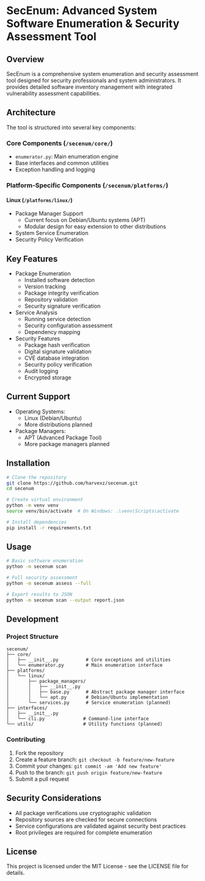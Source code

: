 # SecEnum: Advanced System Software Enumeration & Security Assessment Tool

## Overview
SecEnum is a comprehensive system enumeration and security assessment tool designed for security professionals and system administrators. It provides detailed software inventory management with integrated vulnerability assessment capabilities.

## Architecture
The tool is structured into several key components:

### Core Components (`/secenum/core/`)
- `enumerator.py`: Main enumeration engine
- Base interfaces and common utilities
- Exception handling and logging

### Platform-Specific Components (`/secenum/platforms/`)
#### Linux (`/platforms/linux/`)
- Package Manager Support
  - Current focus on Debian/Ubuntu systems (APT)
  - Modular design for easy extension to other distributions
- System Service Enumeration
- Security Policy Verification

## Key Features
- Package Enumeration
  - Installed software detection
  - Version tracking
  - Package integrity verification
  - Repository validation
  - Security signature verification
- Service Analysis
  - Running service detection
  - Security configuration assessment
  - Dependency mapping
- Security Features
  - Package hash verification
  - Digital signature validation
  - CVE database integration
  - Security policy verification
  - Audit logging
  - Encrypted storage

## Current Support
- Operating Systems:
  - Linux (Debian/Ubuntu)
  - More distributions planned
- Package Managers:
  - APT (Advanced Package Tool)
  - More package managers planned

## Installation
```bash
# Clone the repository
git clone https://github.com/harvexz/secenum.git
cd secenum

# Create virtual environment
python -m venv venv
source venv/bin/activate  # On Windows: .\venv\Scripts\activate

# Install dependencies
pip install -r requirements.txt
```

## Usage
```bash
# Basic software enumeration
python -m secenum scan

# Full security assessment
python -m secenum assess --full

# Export results to JSON
python -m secenum scan --output report.json
```

## Development
### Project Structure
```
secenum/
├── core/
│   ├── __init__.py          # Core exceptions and utilities
│   └── enumerator.py        # Main enumeration interface
├── platforms/
│   └── linux/
│       ├── package_managers/
│       │   ├── __init__.py
│       │   ├── base.py      # Abstract package manager interface
│       │   └── apt.py       # Debian/Ubuntu implementation
│       └── services.py      # Service enumeration (planned)
├── interfaces/
│   ├── __init__.py
│   └── cli.py              # Command-line interface
└── utils/                  # Utility functions (planned)
```

### Contributing
1. Fork the repository
2. Create a feature branch: `git checkout -b feature/new-feature`
3. Commit your changes: `git commit -am 'Add new feature'`
4. Push to the branch: `git push origin feature/new-feature`
5. Submit a pull request

## Security Considerations
- All package verifications use cryptographic validation
- Repository sources are checked for secure connections
- Service configurations are validated against security best practices
- Root privileges are required for complete enumeration

## License
This project is licensed under the MIT License - see the LICENSE file for details.